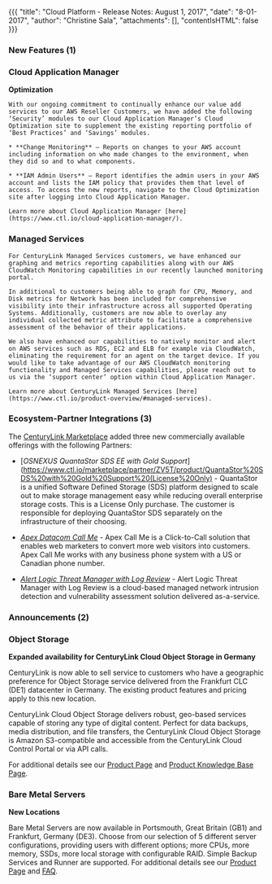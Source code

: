 {{{
"title": "Cloud Platform - Release Notes: August 1, 2017",
"date": "8-01-2017",
"author": "Christine Sala",
"attachments": [],
"contentIsHTML": false
}}}

### New Features (1)

### Cloud Application Manager

**Optimization**

    With our ongoing commitment to continually enhance our value add services to our AWS Reseller Customers, we have added the following ‘Security’ modules to our Cloud Application Manager’s Cloud Optimization site to supplement the existing reporting portfolio of ‘Best Practices’ and ‘Savings’ modules.

    * **Change Monitoring** – Reports on changes to your AWS account including information on who made changes to the environment, when they did so and to what components.

    * **IAM Admin Users** – Report identifies the admin users in your AWS account and lists the IAM policy that provides them that level of access. To access the new reports, navigate to the Cloud Optimization site after logging into Cloud Application Manager.

    Learn more about Cloud Application Manager [here](https://www.ctl.io/cloud-application-manager/).

### Managed Services

    For CenturyLink Managed Services customers, we have enhanced our graphing and metrics reporting capabilities along with our AWS CloudWatch Monitoring capabilities in our recently launched monitoring portal.

    In additional to customers being able to graph for CPU, Memory, and Disk metrics for Network has been included for comprehensive visibility into their infrastructure across all supported Operating Systems. Additionally, customers are now able to overlay any individual collected metric attribute to facilitate a comprehensive assessment of the behavior of their applications.

    We also have enhanced our capabilities to natively monitor and alert on AWS services such as RDS, EC2 and ELB for example via CloudWatch, eliminating the requirement for an agent on the target device. If you would like to take advantage of our AWS CloudWatch monitoring functionality and Managed Services capabilities, please reach out to us via the ‘support center’ option within Cloud Application Manager.

    Learn more about CenturyLink Managed Services [here](https://www.ctl.io/product-overview/#managed-services).

### Ecosystem-Partner Integrations (3)

The [CenturyLink Marketplace](https://www.ctl.io/marketplace/) added three new commercially available offerings with the following Partners:

* [*OSNEXUS QuantaStor SDS EE with Gold Support*](https://www.ctl.io/marketplace/partner/ZV5T/product/QuantaStor%20SDS%20with%20Gold%20Support%20(License%20Only) - QuantaStor is a unified Software Defined Storage (SDS) platform designed to scale out to make storage management easy while reducing overall enterprise storage costs. This is a License Only purchase. The customer is responsible for deploying QuantaStor SDS separately on the infrastructure of their choosing.

* [*Apex Datacom Call Me*](https://www.ctl.io/marketplace/partner/APEX/product/Call%20Me%20Express/) - Apex Call Me is a Click-to-Call solution that enables web marketers to convert more web visitors into customers. Apex Call Me works with any business phone system with a US or Canadian phone number.

* [*Alert Logic Threat Manager with Log Review*](https://www.ctl.io/marketplace/partner/PST/product/Alert%20Logic%20Log%20Manager%20with%20Log%20Review/) - Alert Logic Threat Manager with Log Review is a cloud-based managed network intrusion detection and vulnerability assessment solution delivered as-a-service.

### Announcements (2)

### Object Storage

**Expanded availability for CenturyLink Cloud Object Storage in Germany**

CenturyLink is now able to sell service to customers who have a geographic preference for Object Storage service delivered from the Frankfurt CLC (DE1) datacenter in Germany. The existing product features and pricing apply to this new location.

CenturyLink Cloud Object Storage delivers robust, geo-based services capable of storing any type of digital content. Perfect for data backups, media distribution, and file transfers, the CenturyLink Cloud Object Storage is Amazon S3-compatible and accessible from the CenturyLink Cloud Control Portal or via API calls.

For additional details see our [Product Page](https://www.ctl.io/object-storage/) and [Product Knowledge Base Page](../../knowledge-base/object-storage/introducing-object-storage/).

### Bare Metal Servers

**New Locations**

Bare Metal Servers are now available in Portsmouth, Great Britain (GB1) and Frankfurt, Germany (DE3). Choose from our selection of 5 different server configurations, providing users with different options; more CPUs, more memory, SSDs, more local storage with configurable RAID. Simple Backup Services and Runner are supported.
For additional details see our [Product Page](https://www.ctl.io/bare-metal/) and [FAQ](../../knowledge-base/servers/bare-metal-faq/).
